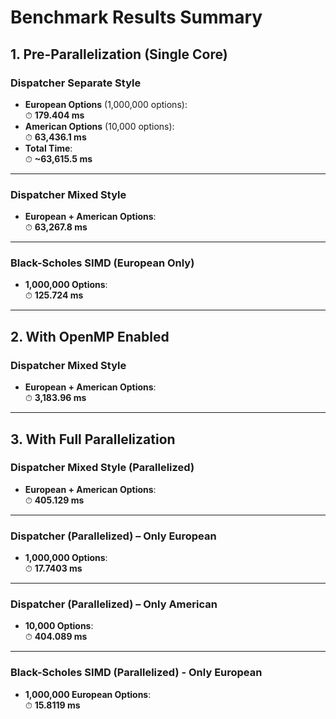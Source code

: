 # Benchmark Results Summary

## 1. Pre-Parallelization (Single Core)

### Dispatcher Separate Style
- **European Options** (1,000,000 options):  
  ⏱ **179.404 ms**
- **American Options** (10,000 options):  
  ⏱ **63,436.1 ms**
- **Total Time**:  
  ⏱ **~63,615.5 ms**

---

### Dispatcher Mixed Style
- **European + American Options**:  
  ⏱ **63,267.8 ms**

---

### Black-Scholes SIMD (European Only)
- **1,000,000 Options**:  
  ⏱ **125.724 ms**

---

## 2. With OpenMP Enabled

### Dispatcher Mixed Style
- **European + American Options**:  
  ⏱ **3,183.96 ms**

---

## 3. With Full Parallelization

### Dispatcher Mixed Style (Parallelized)
- **European + American Options**:  
  ⏱ **405.129 ms**

---

### Dispatcher (Parallelized) – Only European
- **1,000,000 Options**:  
  ⏱ **17.7403 ms**

---

### Dispatcher (Parallelized) – Only American
- **10,000 Options**:  
  ⏱ **404.089 ms**

---

### Black-Scholes SIMD (Parallelized) - Only European
- **1,000,000 European Options**:  
  ⏱ **15.8119 ms**

